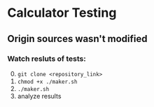 # Calculator Testing

## Origin sources wasn't modified

### Watch resluts of tests:
0) ```git clone <repository_link>```
1) ```chmod +x ./maker.sh```
2) ```./maker.sh```
3) analyze results
